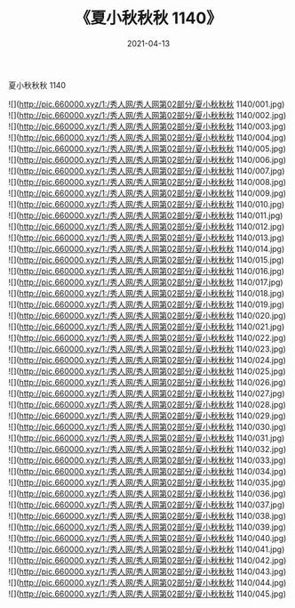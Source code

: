 ﻿---
layout: post
title:  《夏小秋秋秋 1140》
date:   2021-04-13
img: http://pic.660000.xyz/1:/秀人网/秀人网第02部分/夏小秋秋秋 1140/000.jpg
categories: [美女, 清纯, 唯美]
---

夏小秋秋秋 1140

  ![](http://pic.660000.xyz/1:/秀人网/秀人网第02部分/夏小秋秋秋 1140/001.jpg) <br> ![](http://pic.660000.xyz/1:/秀人网/秀人网第02部分/夏小秋秋秋 1140/002.jpg) <br> ![](http://pic.660000.xyz/1:/秀人网/秀人网第02部分/夏小秋秋秋 1140/003.jpg) <br> ![](http://pic.660000.xyz/1:/秀人网/秀人网第02部分/夏小秋秋秋 1140/004.jpg) <br> ![](http://pic.660000.xyz/1:/秀人网/秀人网第02部分/夏小秋秋秋 1140/005.jpg) <br> ![](http://pic.660000.xyz/1:/秀人网/秀人网第02部分/夏小秋秋秋 1140/006.jpg) <br> ![](http://pic.660000.xyz/1:/秀人网/秀人网第02部分/夏小秋秋秋 1140/007.jpg) <br> ![](http://pic.660000.xyz/1:/秀人网/秀人网第02部分/夏小秋秋秋 1140/008.jpg) <br> ![](http://pic.660000.xyz/1:/秀人网/秀人网第02部分/夏小秋秋秋 1140/009.jpg) <br> ![](http://pic.660000.xyz/1:/秀人网/秀人网第02部分/夏小秋秋秋 1140/010.jpg) <br> ![](http://pic.660000.xyz/1:/秀人网/秀人网第02部分/夏小秋秋秋 1140/011.jpg) <br> ![](http://pic.660000.xyz/1:/秀人网/秀人网第02部分/夏小秋秋秋 1140/012.jpg) <br> ![](http://pic.660000.xyz/1:/秀人网/秀人网第02部分/夏小秋秋秋 1140/013.jpg) <br> ![](http://pic.660000.xyz/1:/秀人网/秀人网第02部分/夏小秋秋秋 1140/014.jpg) <br> ![](http://pic.660000.xyz/1:/秀人网/秀人网第02部分/夏小秋秋秋 1140/015.jpg) <br> ![](http://pic.660000.xyz/1:/秀人网/秀人网第02部分/夏小秋秋秋 1140/016.jpg) <br> ![](http://pic.660000.xyz/1:/秀人网/秀人网第02部分/夏小秋秋秋 1140/017.jpg) <br> ![](http://pic.660000.xyz/1:/秀人网/秀人网第02部分/夏小秋秋秋 1140/018.jpg) <br> ![](http://pic.660000.xyz/1:/秀人网/秀人网第02部分/夏小秋秋秋 1140/019.jpg) <br> ![](http://pic.660000.xyz/1:/秀人网/秀人网第02部分/夏小秋秋秋 1140/020.jpg) <br> ![](http://pic.660000.xyz/1:/秀人网/秀人网第02部分/夏小秋秋秋 1140/021.jpg) <br> ![](http://pic.660000.xyz/1:/秀人网/秀人网第02部分/夏小秋秋秋 1140/022.jpg) <br> ![](http://pic.660000.xyz/1:/秀人网/秀人网第02部分/夏小秋秋秋 1140/023.jpg) <br> ![](http://pic.660000.xyz/1:/秀人网/秀人网第02部分/夏小秋秋秋 1140/024.jpg) <br> ![](http://pic.660000.xyz/1:/秀人网/秀人网第02部分/夏小秋秋秋 1140/025.jpg) <br> ![](http://pic.660000.xyz/1:/秀人网/秀人网第02部分/夏小秋秋秋 1140/026.jpg) <br> ![](http://pic.660000.xyz/1:/秀人网/秀人网第02部分/夏小秋秋秋 1140/027.jpg) <br> ![](http://pic.660000.xyz/1:/秀人网/秀人网第02部分/夏小秋秋秋 1140/028.jpg) <br> ![](http://pic.660000.xyz/1:/秀人网/秀人网第02部分/夏小秋秋秋 1140/029.jpg) <br> ![](http://pic.660000.xyz/1:/秀人网/秀人网第02部分/夏小秋秋秋 1140/030.jpg) <br> ![](http://pic.660000.xyz/1:/秀人网/秀人网第02部分/夏小秋秋秋 1140/031.jpg) <br> ![](http://pic.660000.xyz/1:/秀人网/秀人网第02部分/夏小秋秋秋 1140/032.jpg) <br> ![](http://pic.660000.xyz/1:/秀人网/秀人网第02部分/夏小秋秋秋 1140/033.jpg) <br> ![](http://pic.660000.xyz/1:/秀人网/秀人网第02部分/夏小秋秋秋 1140/034.jpg) <br> ![](http://pic.660000.xyz/1:/秀人网/秀人网第02部分/夏小秋秋秋 1140/035.jpg) <br> ![](http://pic.660000.xyz/1:/秀人网/秀人网第02部分/夏小秋秋秋 1140/036.jpg) <br> ![](http://pic.660000.xyz/1:/秀人网/秀人网第02部分/夏小秋秋秋 1140/037.jpg) <br> ![](http://pic.660000.xyz/1:/秀人网/秀人网第02部分/夏小秋秋秋 1140/038.jpg) <br> ![](http://pic.660000.xyz/1:/秀人网/秀人网第02部分/夏小秋秋秋 1140/039.jpg) <br> ![](http://pic.660000.xyz/1:/秀人网/秀人网第02部分/夏小秋秋秋 1140/040.jpg) <br> ![](http://pic.660000.xyz/1:/秀人网/秀人网第02部分/夏小秋秋秋 1140/041.jpg) <br> ![](http://pic.660000.xyz/1:/秀人网/秀人网第02部分/夏小秋秋秋 1140/042.jpg) <br> ![](http://pic.660000.xyz/1:/秀人网/秀人网第02部分/夏小秋秋秋 1140/043.jpg) <br> ![](http://pic.660000.xyz/1:/秀人网/秀人网第02部分/夏小秋秋秋 1140/044.jpg) <br> ![](http://pic.660000.xyz/1:/秀人网/秀人网第02部分/夏小秋秋秋 1140/045.jpg) <br>